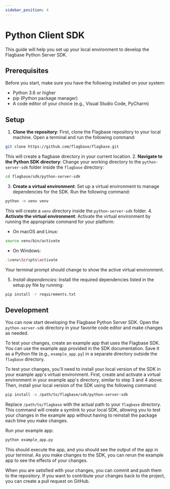 ```yaml
---
sidebar_position: 4
---
```


# Python Client SDK

This guide will help you set up your local environment to develop the Flagbase Python Server SDK.

## Prerequisites
Before you start, make sure you have the following installed on your system:
- Python 3.6 or higher
- pip (Python package manager)
- A code editor of your choice (e.g., Visual Studio Code, PyCharm)

## Setup
1. **Clone the repository**: First, clone the Flagbase repository to your local machine. Open a terminal and run the following command:
```sh
git clone https://github.com/flagbase/flagbase.git
```
This will create a flagbase directory in your current location.
2. **Navigate to the Python SDK directory**: Change your working directory to the `python-server-sdk` folder inside the `flagbase` directory:
```sh
cd flagbase/sdk/python-server-sdk
```
3. **Create a virtual environment**: Set up a virtual environment to manage dependencies for the SDK. Run the following command:
```sh
python -m venv venv
```
This will create a `venv` directory inside the `python-server-sdk` folder.
4. **Activate the virtual environment**: Activate the virtual environment by running the appropriate command for your platform:
* On macOS and Linux:
```sh
source venv/bin/activate
```
* On Windows:
```sh
.\venv\Scripts\activate
```
Your terminal prompt should change to show the active virtual environment.

5. *Install dependencies*: Install the required dependencies listed in the setup.py file by running:
```sh
pip install -r requirements.txt
```

## Development
You can now start developing the Flagbase Python Server SDK. Open the `python-server-sdk` directory in your favorite code editor and make changes as needed.

To test your changes, create an example app that uses the Flagbase SDK. You can use the example app provided in the SDK documentation. Save it as a Python file (e.g., `example_app.py`) in a separate directory outside the `flagbase` directory.

To test your changes, you'll need to install your local version of the SDK in your example app's virtual environment. First, create and activate a virtual environment in your example app's directory, similar to step 3 and 4 above. Then, install your local version of the SDK using the following command:
```sh
pip install -e /path/to/flagbase/sdk/python-server-sdk
```

Replace `/path/to/flagbase` with the actual path to your `flagbase` directory. This command will create a symlink to your local SDK, allowing you to test your changes in the example app without having to reinstall the package each time you make changes.

Run your example app:
```sh
python example_app.py
```
This should execute the app, and you should see the output of the app in your terminal. As you make changes to the SDK, you can rerun the example app to see the effects of your changes.

When you are satisfied with your changes, you can commit and push them to the repository. If you want to contribute your changes back to the project, you can create a pull request on GitHub.

